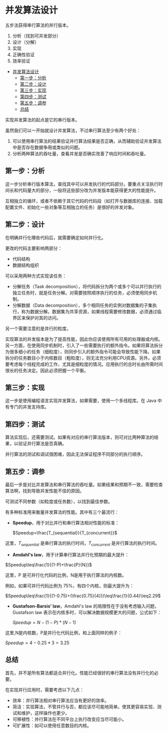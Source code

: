 # 并发算法设计

五步法获得串行算法的并行版本。

1. 分析（找到可并发部分）
2. 设计（分解）
3. 实现
4. 正确性验证
5. 效率验证

- [并发算法设计](#%e5%b9%b6%e5%8f%91%e7%ae%97%e6%b3%95%e8%ae%be%e8%ae%a1)
  - [第一步：分析](#%e7%ac%ac%e4%b8%80%e6%ad%a5%e5%88%86%e6%9e%90)
  - [第二步：设计](#%e7%ac%ac%e4%ba%8c%e6%ad%a5%e8%ae%be%e8%ae%a1)
  - [第三步：实现](#%e7%ac%ac%e4%b8%89%e6%ad%a5%e5%ae%9e%e7%8e%b0)
  - [第四步：测试](#%e7%ac%ac%e5%9b%9b%e6%ad%a5%e6%b5%8b%e8%af%95)
  - [第五步：调参](#%e7%ac%ac%e4%ba%94%e6%ad%a5%e8%b0%83%e5%8f%82)
  - [总结](#%e6%80%bb%e7%bb%93)

实现并发算法的起点是它的串行版本。

虽然我们可以一开始就设计并发算法，不过串行算法至少有两个好处：

1. 可以使用串行算法的结果验证并行算法结果是否正确，从而辅助验证并发算法中是否存在数据争用或类似的问题。
2. 分析两种算法的吞吐量，查看并发是否确实改善了响应时间和吞吐量。

## 第一步：分析

这一步分析串行版本算法，查找其中可以并发执行的代码部分。要重点关注执行时间长和代码量大的部分，一般将这些部分改为并发版本能获得更大的性能提升。

互相独立的循环，或者不依赖于其它代码的代码段（如打开与数据库的连接、加载配置文件、初始化一些对象等互相独立的任务）是很好的并发对象。

## 第二步：设计

在明确并行化哪些代码后，就需要确定如何并行化。

更改的代码主要影响两部分：

- 代码结构
- 数据结构组织

可以采用两种方式实现该任务：

- 分解任务（Task decomposition），将代码拆分为两个或多个可以并行执行的独立任务时，就是任务分解。对需要按照顺序执行的任务，必须使用同步机制。
- 分解数据（Data decomposition），多个相同任务的实例对数据集的子集执行，称为数据分解。数据集为共享资源，如果线程需要修改数据，必须通过临界区来保护对其的访问。

另一个需要注意的是并行的粒度。

实现算法的并发版本是为了提高性能，因此你应该使用所有可用的处理器或内核。另一方面，在使用同步机制时，引入了一些需要执行的额外指令。如果将算法拆分为很多细小的任务（细粒度），则同步引入的额外指令可能会导致性能下降。如果拆分的任务数目小于内核数目（粗粒度），则无法充分利用CPU资源。另外，必须要考虑每个线程完成的工作，尤其是细粒度的情况。应用执行的总时长由所需时间很长的任务决定。因此必须把握一个平衡。

## 第三步：实现

这一步是使用编程语言实现并发算法，如果需要，使用一个多线程库。在 Java 中有专门的并发支持库。

## 第四步：测试

算法实现后，还需要测试。如果有对应的串行算法版本，则可对比两种算法的结果，以验证并行算法是否真确。

并行算法的测试和调试很困难，因此无法保证程序不同部分的执行顺序。

## 第五步：调参

最后一步是对比并发算法和串行算法的吞吐量。如果结果和预期不一致，需要检查算法啊，找到导致并发性能不佳的原因。

可测试不同参数（如粒度或任务数），以找到最佳参数。

有多种标准用来衡量并发算法的性能。其中有三个最流行：

- **Speedup**，用于对比并行和串行算法相对性能的标准：

    $Speedup=\frac{T_{sequential}}{T_{concurrent}}$

这里，$T_{sequential}$ 是串行算法的执行时间，$T_{concurrent}$ 是并行算法的执行时间。

- **Amdahl's law**，用于计算串行算法并行化预期的最大提升：

$Speedup\leq\frac{1}{(1-P)+\frac{P}{N}}$

这里，P 是可并行化代码的比例，N是用于执行算法的内核数。

例如，如果可并行代码比例为 75%，有四个内核，则最大提升为：

$Speedup\leq\frac{1}{(1-0.75)+(\frac{0.75}{4})}\leq\frac{1}{0.44}\leq2.29$

- **Gustafson-Barsis' law**，Amdahl's law 的局限性在于没有考虑输入问题，Gustafson law 表示在内核多时，可以解决数据规模更大的问题，公式如下：

    $Speedup=N-(1-P)*(N-1)$

这里,N是内核数，P是并行化代码比例，和上面同样的例子：

$Speedup=4-0.25*3=3.25$

## 总结

首先，并不是所有算法都适合并行化。性能已经很好的串行算法没有并行化的必要。

在实现并行应用时，需要考虑以下几点：

- 效率：并行算法相对串行算法应当有更好的效率。
- 简洁：实现算法，不管并行与否，都应该尽可能地简单。使其更容易实现、测试和维护，这样操作也更少。
- 可移植性：并行算法在不同平台上执行改变应当尽可能小。
- 可扩展性：如可以使用任意数目的内核。

